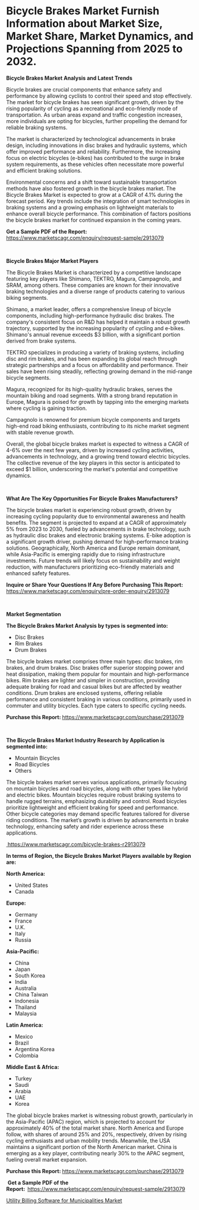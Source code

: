 <p><h1>Bicycle Brakes Market Furnish Information about Market Size, Market Share, Market Dynamics, and Projections Spanning from 2025 to 2032.</h1></p><p><strong>Bicycle Brakes Market Analysis and Latest Trends</strong></p>
<p><p>Bicycle brakes are crucial components that enhance safety and performance by allowing cyclists to control their speed and stop effectively. The market for bicycle brakes has seen significant growth, driven by the rising popularity of cycling as a recreational and eco-friendly mode of transportation. As urban areas expand and traffic congestion increases, more individuals are opting for bicycles, further propelling the demand for reliable braking systems.</p><p>The market is characterized by technological advancements in brake design, including innovations in disc brakes and hydraulic systems, which offer improved performance and reliability. Furthermore, the increasing focus on electric bicycles (e-bikes) has contributed to the surge in brake system requirements, as these vehicles often necessitate more powerful and efficient braking solutions.</p><p>Environmental concerns and a shift toward sustainable transportation methods have also fostered growth in the bicycle brakes market. The Bicycle Brakes Market is expected to grow at a CAGR of 4.1% during the forecast period. Key trends include the integration of smart technologies in braking systems and a growing emphasis on lightweight materials to enhance overall bicycle performance. This combination of factors positions the bicycle brakes market for continued expansion in the coming years.</p></p>
<p><strong>Get a Sample PDF of the Report:&nbsp;</strong> <a href="https://www.marketscagr.com/enquiry/request-sample/2913079?utm_campaign=3208&utm_medium=2&utm_source=Github&utm_content=ia&utm_term=12032025&utm_id=bicycle-brakes">https://www.marketscagr.com/enquiry/request-sample/2913079</a></p>
<p>&nbsp;</p>
<p><strong>Bicycle Brakes Major Market Players</strong></p>
<p><p>The Bicycle Brakes Market is characterized by a competitive landscape featuring key players like Shimano, TEKTRO, Magura, Campagnolo, and SRAM, among others. These companies are known for their innovative braking technologies and a diverse range of products catering to various biking segments.</p><p>Shimano, a market leader, offers a comprehensive lineup of bicycle components, including high-performance hydraulic disc brakes. The company's consistent focus on R&D has helped it maintain a robust growth trajectory, supported by the increasing popularity of cycling and e-bikes. Shimano's annual revenue exceeds $3 billion, with a significant portion derived from brake systems.</p><p>TEKTRO specializes in producing a variety of braking systems, including disc and rim brakes, and has been expanding its global reach through strategic partnerships and a focus on affordability and performance. Their sales have been rising steadily, reflecting growing demand in the mid-range bicycle segments.</p><p>Magura, recognized for its high-quality hydraulic brakes, serves the mountain biking and road segments. With a strong brand reputation in Europe, Magura is poised for growth by tapping into the emerging markets where cycling is gaining traction. </p><p>Campagnolo is renowned for premium bicycle components and targets high-end road biking enthusiasts, contributing to its niche market segment with stable revenue growth.</p><p>Overall, the global bicycle brakes market is expected to witness a CAGR of 4-6% over the next few years, driven by increased cycling activities, advancements in technology, and a growing trend toward electric bicycles. The collective revenue of the key players in this sector is anticipated to exceed $1 billion, underscoring the market's potential and competitive dynamics.</p></p>
<p>&nbsp;</p>
<p><strong>What Are The Key Opportunities For Bicycle Brakes Manufacturers?</strong></p>
<p><p>The bicycle brakes market is experiencing robust growth, driven by increasing cycling popularity due to environmental awareness and health benefits. The segment is projected to expand at a CAGR of approximately 5% from 2023 to 2030, fueled by advancements in brake technology, such as hydraulic disc brakes and electronic braking systems. E-bike adoption is a significant growth driver, pushing demand for high-performance braking solutions. Geographically, North America and Europe remain dominant, while Asia-Pacific is emerging rapidly due to rising infrastructure investments. Future trends will likely focus on sustainability and weight reduction, with manufacturers prioritizing eco-friendly materials and enhanced safety features.</p></p>
<p><strong>Inquire or Share Your Questions If Any Before Purchasing This Report:</strong> <a href="https://www.marketscagr.com/enquiry/pre-order-enquiry/2913079?utm_campaign=3208&utm_medium=2&utm_source=Github&utm_content=ia&utm_term=12032025&utm_id=bicycle-brakes">https://www.marketscagr.com/enquiry/pre-order-enquiry/2913079</a></p>
<p>&nbsp;</p>
<p><strong>Market Segmentation</strong></p>
<p><strong>The Bicycle Brakes Market Analysis by types is segmented into:</strong></p>
<p><ul><li>Disc Brakes</li><li>Rim Brakes</li><li>Drum Brakes</li></ul></p>
<p><p>The bicycle brakes market comprises three main types: disc brakes, rim brakes, and drum brakes. Disc brakes offer superior stopping power and heat dissipation, making them popular for mountain and high-performance bikes. Rim brakes are lighter and simpler in construction, providing adequate braking for road and casual bikes but are affected by weather conditions. Drum brakes are enclosed systems, offering reliable performance and consistent braking in various conditions, primarily used in commuter and utility bicycles. Each type caters to specific cycling needs.</p></p>
<p><strong>Purchase this Report:&nbsp;</strong><a href="https://www.marketscagr.com/purchase/2913079?utm_campaign=3208&utm_medium=2&utm_source=Github&utm_content=ia&utm_term=12032025&utm_id=bicycle-brakes">https://www.marketscagr.com/purchase/2913079</a></p>
<p>&nbsp;</p>
<p><strong>The Bicycle Brakes Market Industry Research by Application is segmented into:</strong></p>
<p><ul><li>Mountain Bicycles</li><li>Road Bicycles</li><li>Others</li></ul></p>
<p><p>The bicycle brakes market serves various applications, primarily focusing on mountain bicycles and road bicycles, along with other types like hybrid and electric bikes. Mountain bicycles require robust braking systems to handle rugged terrains, emphasizing durability and control. Road bicycles prioritize lightweight and efficient braking for speed and performance. Other bicycle categories may demand specific features tailored for diverse riding conditions. The market’s growth is driven by advancements in brake technology, enhancing safety and rider experience across these applications.</p></p>
<p><a href="https://www.marketscagr.com/bicycle-brakes-r2913079?utm_campaign=3208&utm_medium=2&utm_source=Github&utm_content=ia&utm_term=12032025&utm_id=bicycle-brakes">&nbsp;https://www.marketscagr.com/bicycle-brakes-r2913079</a></p>
<p><strong>In terms of Region, the Bicycle Brakes Market Players available by Region are:</strong></p>
<p>
    <p> <strong> North America: </strong>
        <ul>
            <li>United States</li>
            <li>Canada</li>
        </ul>
        </p> 
    <p> <strong> Europe: </strong>
        <ul>
            <li>Germany</li>
            <li>France</li>
            <li>U.K.</li>
            <li>Italy</li>
            <li>Russia</li>
        </ul>
        </p> 
    <p> <strong> Asia-Pacific: </strong>
        <ul>
            <li>China</li>
            <li>Japan</li>
            <li>South Korea</li>
            <li>India</li>
            <li>Australia</li>
            <li>China Taiwan</li>
            <li>Indonesia</li>
            <li>Thailand</li>
            <li>Malaysia</li>
        </ul>
        </p> 
    <p> <strong> Latin America: </strong>
        <ul>
            <li>Mexico</li>
            <li>Brazil</li>
            <li>Argentina Korea</li>
            <li>Colombia</li>
        </ul>
        </p> 
    <p> <strong> Middle East & Africa: </strong>
        <ul>
            <li>Turkey</li>
            <li>Saudi</li>
            <li>Arabia</li>
            <li>UAE</li>
            <li>Korea</li>
        </ul>
    </p>
    </p>
<p><p>The global bicycle brakes market is witnessing robust growth, particularly in the Asia-Pacific (APAC) region, which is projected to account for approximately 40% of the total market share. North America and Europe follow, with shares of around 25% and 20%, respectively, driven by rising cycling enthusiasts and urban mobility trends. Meanwhile, the USA maintains a significant portion of the North American market. China is emerging as a key player, contributing nearly 30% to the APAC segment, fueling overall market expansion.</p></p>
<p><strong>Purchase this Report: </strong><a href="https://www.marketscagr.com/purchase/2913079?utm_campaign=3208&utm_medium=2&utm_source=Github&utm_content=ia&utm_term=12032025&utm_id=bicycle-brakes">https://www.marketscagr.com/purchase/2913079</a></p>
<p>&nbsp;<strong>Get a Sample PDF of the Report:&nbsp;&nbsp;</strong><a href="https://www.marketscagr.com/enquiry/request-sample/2913079?utm_campaign=3208&utm_medium=2&utm_source=Github&utm_content=ia&utm_term=12032025&utm_id=bicycle-brakes">https://www.marketscagr.com/enquiry/request-sample/2913079</a></p>
<p><strong></strong></p>
<p><p><a href="https://github.com/ziwersekos/Market-Research-Report-List-1/blob/main/utility-billing-software-for-municipalities-market.md?utm_campaign=3208&utm_medium=2&utm_source=Github&utm_content=ia&utm_term=12032025&utm_id=bicycle-brakes">Utility Billing Software for Municipalities Market</a></p></p>